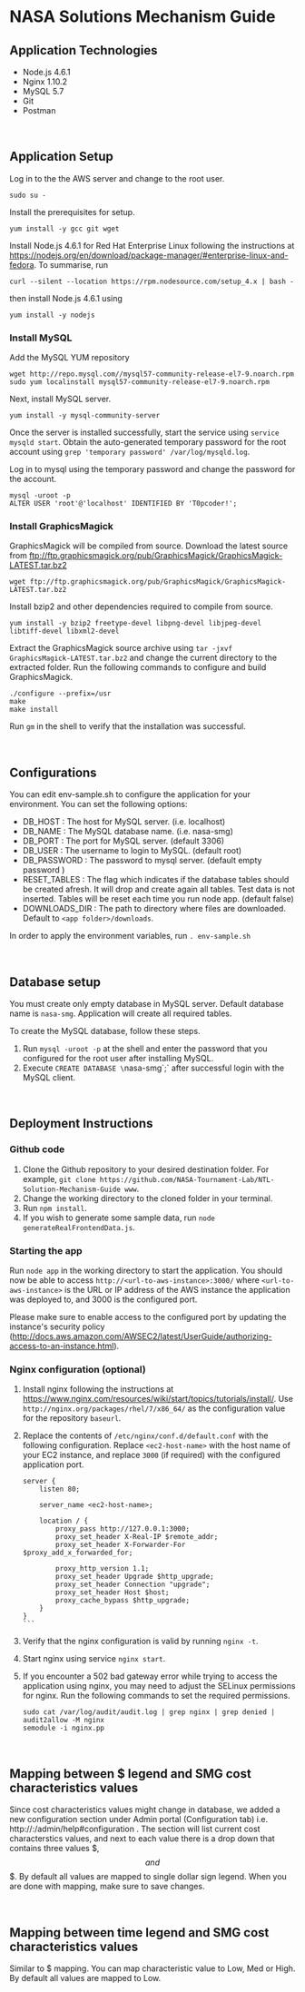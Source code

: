 # NASA Solutions Mechanism Guide


## Application Technologies

- Node.js 4.6.1
- Nginx 1.10.2
- MySQL 5.7
- Git
- Postman

&nbsp;

## Application Setup
Log in to the the AWS server and change to the root user.
```
sudo su -
```

Install the prerequisites for setup.

```
yum install -y gcc git wget
```

Install Node.js 4.6.1 for Red Hat Enterprise Linux following the instructions at https://nodejs.org/en/download/package-manager/#enterprise-linux-and-fedora. To summarise, run
```
curl --silent --location https://rpm.nodesource.com/setup_4.x | bash -
```
then install Node.js 4.6.1 using

```
yum install -y nodejs
```

### Install MySQL
Add the MySQL YUM repository
```
wget http://repo.mysql.com//mysql57-community-release-el7-9.noarch.rpm
sudo yum localinstall mysql57-community-release-el7-9.noarch.rpm
```

Next, install MySQL server.
```
yum install -y mysql-community-server
```

Once the server is installed successfully, start the service using `service mysqld start`. Obtain the auto-generated temporary password for the root account using `grep 'temporary password' /var/log/mysqld.log`.

Log in to mysql using the temporary password and change the password for the account.
```
mysql -uroot -p
ALTER USER 'root'@'localhost' IDENTIFIED BY 'T0pcoder!';
```

### Install GraphicsMagick
GraphicsMagick will be compiled from source. Download the latest source from ftp://ftp.graphicsmagick.org/pub/GraphicsMagick/GraphicsMagick-LATEST.tar.bz2
```
wget ftp://ftp.graphicsmagick.org/pub/GraphicsMagick/GraphicsMagick-LATEST.tar.bz2
```

Install bzip2 and other dependencies required to compile from source.
```
yum install -y bzip2 freetype-devel libpng-devel libjpeg-devel libtiff-devel libxml2-devel
```

Extract the GraphicsMagick source archive using `tar -jxvf GraphicsMagick-LATEST.tar.bz2` and change the current directory to the extracted folder. Run the following commands to configure and build GraphicsMagick.
```
./configure --prefix=/usr
make
make install
```

Run `gm` in the shell to verify that the installation was successful.

&nbsp;

## Configurations

You can edit env-sample.sh to configure the application for your environment. You can set the following options:

- DB_HOST :	The host for MySQL server.	(i.e. localhost)
- DB_NAME :	The MySQL database name. 	(i.e. nasa-smg)
- DB_PORT	: The port for MySQL server.	(default 3306)
- DB_USER	: The username to login to MySQL.	(default root)
- DB_PASSWORD : The password to mysql server.	(default empty password )
- RESET_TABLES : The flag which indicates if the database tables should be created afresh. It will drop and create again all tables. Test data is not inserted. Tables will be reset each time you run node app. (default false)
- DOWNLOADS_DIR	: The path to directory where files are downloaded. Default to `<app folder>/downloads`.

In order to apply the environment variables, run `. env-sample.sh`

&nbsp;

## Database setup

You must create only empty database in MySQL server. Default database name is `nasa-smg`. Application will create all required tables.

To create the MySQL database, follow these steps.

1. Run `mysql -uroot -p` at the shell and enter the password that you configured for the root user after installing MySQL.
2. Execute `CREATE DATABASE \`nasa-smg\`;` after successful login with the MySQL client.

&nbsp;

## Deployment Instructions

### Github code

1. Clone the Github repository to your desired destination folder. For example, `git clone https://github.com/NASA-Tournament-Lab/NTL-Solution-Mechanism-Guide www`.
2. Change the working directory to the cloned folder in your terminal.
3. Run `npm install`.
4. If you wish to generate some sample data, run `node generateRealFrontendData.js`.

### Starting the app

Run `node app` in the working directory to start the application. You should now be able to access `http://<url-to-aws-instance>:3000/` where `<url-to-aws-instance>` is the URL or IP address of the AWS instance the application was deployed to, and 3000 is the configured port.

Please make sure to enable access to the configured port by updating the instance's security policy (http://docs.aws.amazon.com/AWSEC2/latest/UserGuide/authorizing-access-to-an-instance.html).

### Nginx configuration (optional)
1. Install nginx following the instructions at https://www.nginx.com/resources/wiki/start/topics/tutorials/install/. Use `http://nginx.org/packages/rhel/7/x86_64/` as the configuration value for the repository `baseurl`.

2. Replace the contents of `/etc/nginx/conf.d/default.conf` with the following configuration. Replace `<ec2-host-name>` with the host name of your EC2 instance, and replace `3000` (if required) with the configured application port.
    ````
    server {
        listen 80;
    
        server_name <ec2-host-name>;
    
        location / {
            proxy_pass http://127.0.0.1:3000;
            proxy_set_header X-Real-IP $remote_addr;
            proxy_set_header X-Forwarder-For $proxy_add_x_forwarded_for;
    
            proxy_http_version 1.1;
            proxy_set_header Upgrade $http_upgrade;
            proxy_set_header Connection "upgrade";
            proxy_set_header Host $host;
            proxy_cache_bypass $http_upgrade;
        }
    }
    ```

3. Verify that the nginx configuration is valid by running `nginx -t`.

4. Start nginx using service `nginx start`.

5. If you encounter a 502 bad gateway error while trying to access the application using nginx, you may need to adjust the SELinux permissions for nginx. Run the following commands to set the required permissions.
    ```
    sudo cat /var/log/audit/audit.log | grep nginx | grep denied | audit2allow -M nginx
    semodule -i nginx.pp
    ```

&nbsp;

## Mapping between $ legend and SMG cost characteristics values

Since cost characteristics values might change in database, we added a new configuration section under Admin portal (Configuration tab) i.e. http://<url>:<port>/admin/help#configuration . The section will list current cost characterstics values, and next to each value there is a drop down that contains three values $, $$ and $$$. By default all values are mapped to single dollar sign legend. When you are done with mapping, make sure to save changes.

&nbsp;

## Mapping between time legend and SMG cost characteristics values

Similar to $ mapping. You can map characteristic value to Low, Med or High. By default all values are mapped to Low.
